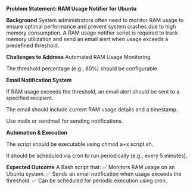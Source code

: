 **Problem Statement: RAM Usage Notifier for Ubuntu**

**Background**
System administrators often need to monitor RAM usage to ensure optimal performance and prevent system crashes due to high memory consumption. A RAM usage notifier script is required to track memory utilization and send an email alert when usage exceeds a predefined threshold.

**Challenges to Address**
Automated RAM Usage Monitoring


The threshold percentage (e.g., 80%) should be configurable.

**Email Notification System**

If RAM usage exceeds the threshold, an email alert should be sent to a specified recipient.

The email should include current RAM usage details and a timestamp.

Use mailx or sendmail for sending notifications.

**Automation & Execution**

The script should be executable using chmod a+x script.sh.

It should be scheduled via cron to run periodically (e.g., every 5 minutes).

**Expected Outcome**
A Bash script that:
✅ Monitors RAM usage on an Ubuntu system.
✅ Sends an email notification when usage exceeds the threshold.
✅ Can be scheduled for periodic execution using cron.
